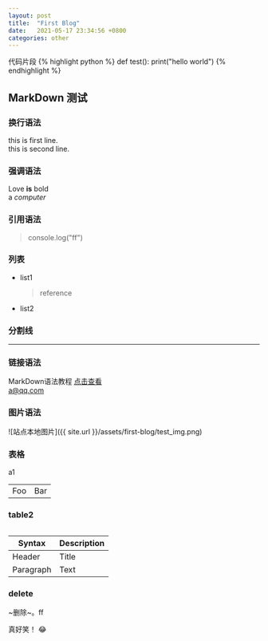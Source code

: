 ```yaml
---
layout: post
title:  "First Blog"
date:   2021-05-17 23:34:56 +0800
categories: other
---
```


代码片段
{% highlight python %}
	def test():
		print("hello world")
{% endhighlight %}


## MarkDown 测试


### 换行语法
this is first line.  
this is second line.
### 强调语法
Love **is** bold  
a *computer*
### 引用语法
> console.log("ff")

### 列表
- list1
	> reference
- list2

### 分割线
---

### 链接语法
MarkDown语法教程 [点击查看](https://markdown.com.cn/basic-syntax/links.html)  
<a@qq.com>

### 图片语法
![站点本地图片]({{ site.url }}/assets/first-blog/test_img.png)



### 表格

a1
<table>
	<tr>
		<td>Foo</td>
		<td>Bar</td>
	</tr>
<table>


### table2

| Syntax      | Description |
| ----------- | ----------- |
| Header      | Title       |
| Paragraph   | Text        |
### delete
~删除~。ff

真好笑！ :joy:


